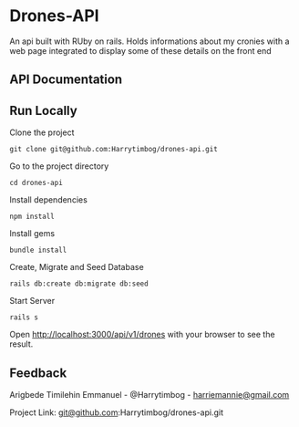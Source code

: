 # Drones-API
An api built with RUby on rails. Holds informations about my cronies with a web page integrated to display some of these details on the front end 

## API Documentation     

## Run Locally   

Clone the project

``` console
git clone git@github.com:Harrytimbog/drones-api.git
```

Go to the project directory

``` console
cd drones-api
```

Install dependencies

``` console
npm install
```

Install gems

``` console
bundle install
```

Create, Migrate and Seed Database

``` console
rails db:create db:migrate db:seed
```


Start Server

``` console
rails s
```
Open [http://localhost:3000/api/v1/drones](http://localhost:3000/api/v1/drones) with your browser to see the result.


## Feedback  

Arigbede Timilehin Emmanuel - @Harrytimbog - harriemannie@gmail.com

Project Link: git@github.com:Harrytimbog/drones-api.git
